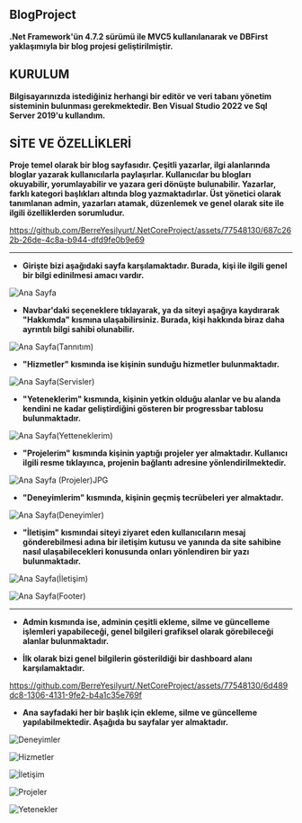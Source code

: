 ## BlogProject

**.Net Framework'ün 4.7.2 sürümü ile MVC5 kullanılanarak ve DBFirst yaklaşımıyla bir blog projesi geliştirilmiştir.**

## KURULUM
**Bilgisayarınızda istediğiniz herhangi bir editör ve veri tabanı yönetim sisteminin bulunması gerekmektedir. Ben Visual Studio 2022 ve Sql Server 2019'u kullandım.**

## SİTE VE ÖZELLİKLERİ
**Proje temel olarak bir blog sayfasıdır. Çeşitli yazarlar, ilgi alanlarında bloglar yazarak kullanıcılarla paylaşırlar. Kullanıcılar bu blogları okuyabilir, yorumlayabilir ve yazara geri dönüşte bulunabilir. Yazarlar, farklı kategori başlıkları altında blog yazmaktadırlar. Üst yönetici olarak tanımlanan admin, yazarları atamak, düzenlemek ve genel olarak site ile ilgili özelliklerden sorumludur.**

https://github.com/BerreYesilyurt/.NetCoreProject/assets/77548130/687c262b-26de-4c8a-b944-dfd9fe0b9e69
  
---


- **Girişte bizi aşağıdaki sayfa karşılamaktadır. Burada, kişi ile ilgili genel bir bilgi edinilmesi amacı vardır.**

![Ana Sayfa](https://github.com/BerreYesilyurt/.NetCoreProject/assets/77548130/34244a33-a979-4174-a89d-5221b44240eb)

- **Navbar'daki seçeneklere tıklayarak, ya da siteyi aşağıya kaydırarak "Hakkımda" kısmına ulaşabilirsiniz. Burada, kişi hakkında biraz daha ayrıntılı bilgi sahibi olunabilir.**

![Ana Sayfa(Tannıtım)](https://github.com/BerreYesilyurt/.NetCoreProject/assets/77548130/e38ba041-1f80-4706-97fe-a19025f8c30d)

- **"Hizmetler" kısmında ise kişinin sunduğu hizmetler bulunmaktadır.**

![Ana Sayfa(Servisler)](https://github.com/BerreYesilyurt/.NetCoreProject/assets/77548130/d2bcc765-a002-4f8a-88fb-d5f70917cd7d)

- **"Yeteneklerim" kısmında, kişinin yetkin olduğu alanlar ve bu alanda kendini ne kadar geliştirdiğini gösteren bir progressbar tablosu bulunmaktadır.**
  
![Ana Sayfa(Yetteneklerim)](https://github.com/BerreYesilyurt/.NetCoreProject/assets/77548130/4a67c9b4-3888-4f4d-a605-05cb89e6a435)

- **"Projelerim" kısmında kişinin yaptığı projeler yer almaktadır. Kullanıcı ilgili resme tıklayınca, projenin bağlantı adresine yönlendirilmektedir.**
  
![Ana Sayfa (Projeler)JPG](https://github.com/BerreYesilyurt/.NetCoreProject/assets/77548130/a57f5699-6bcb-4df4-af3c-024b5e4a00a3)

- **"Deneyimlerim" kısmında, kişinin geçmiş tecrübeleri yer almaktadır.**

![Ana Sayfa(Deneyimler)](https://github.com/BerreYesilyurt/.NetCoreProject/assets/77548130/f5592350-f31a-42c6-937d-c56ac60d5d45)

- **"İletişim" kısmındai siteyi ziyaret eden kullanıcıların mesaj gönderebilmesi adına bir iletişim kutusu ve yanında da site sahibine nasıl ulaşabilecekleri konusunda onları yönlendiren bir yazı bulunmaktadır.**
  
![Ana Sayfa(İletişim)](https://github.com/BerreYesilyurt/.NetCoreProject/assets/77548130/4a2b6caa-d93b-4689-ad4c-058838776afa)

![Ana Sayfa(Footer)](https://github.com/BerreYesilyurt/.NetCoreProject/assets/77548130/b720e194-c833-4f13-a235-6de19cfdbb3a)


---

- **Admin kısmında ise, adminin çeşitli ekleme, silme ve güncelleme işlemleri yapabileceği, genel bilgileri grafiksel olarak görebileceği alanlar bulunmaktadır.**

- **İlk olarak bizi genel bilgilerin gösterildiği bir dashboard alanı karşılamaktadır.**

https://github.com/BerreYesilyurt/.NetCoreProject/assets/77548130/6d489dc8-1306-4131-9fe2-b4a1c35e769f

- **Ana sayfadaki her bir başlık için ekleme, silme ve güncelleme yapılabilmektedir. Aşağıda bu sayfalar yer almaktadır.**

 
![Deneyimler](https://github.com/BerreYesilyurt/.NetCoreProject/assets/77548130/8b173c4b-b308-4387-9c6d-735f4af5ffd9)


![Hizmetler](https://github.com/BerreYesilyurt/.NetCoreProject/assets/77548130/91bc6eff-a3c3-4ca1-8f77-ae84170c2724)


![İletişim](https://github.com/BerreYesilyurt/.NetCoreProject/assets/77548130/b28cff42-bcc6-4e93-83ab-1506eef3c95d)


![Projeler](https://github.com/BerreYesilyurt/.NetCoreProject/assets/77548130/ce429d63-7467-4b31-8ad8-3f8142f9179b)


![Yetenekler](https://github.com/BerreYesilyurt/.NetCoreProject/assets/77548130/e4090886-499e-4f72-947b-5dc23a917137)

